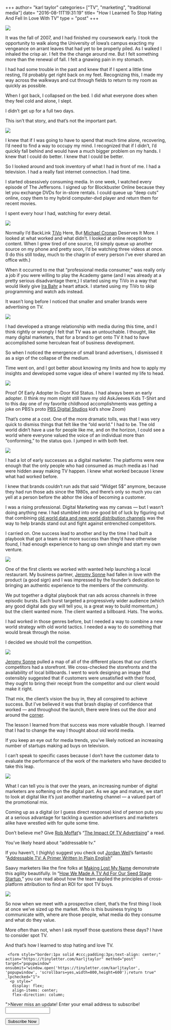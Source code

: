 +++
author= "karl taylor"
categories= ["TV", "marketing", "traditional media"]
date= "2016-08-11T19:31:19"
title= "How I Learned To Stop Hating And Fell In Love With TV"
type = "post"
+++

  ![](https://raw.githubusercontent.com/karljtaylor/kjt/blog/content/assets/d1982-1ga-16r1azkqcw5t_u3-pag.png)  


 It was the fall of 2007, and I had finished my coursework early. I took the opportunity to walk along the University of Iowa’s campus exacting my vengeance on arrant leaves that had yet to be properly piled. As I walked I inhaled the crisp air. I felt the the change around me. But I felt something more than the renewal of fall. I felt a gnawing pain in my stomach.

 I had had some trouble in the past and knew that if I spent a little time resting, I’d probably get right back on my feet. Recognizing this, I made my way across the walkways and cut through fields to return to my room as quickly as possible.

 When I got back, I collapsed on the bed. I did what everyone does when they feel cold and alone, I slept.

 I didn’t get up for a full two days.

 This isn’t that story, and that’s not the important part.

  ![](https://raw.githubusercontent.com/karljtaylor/kjt/blog/content/assets/da3ee-1hkyzjt8tik43iqoqyijhkg.png)  


 I knew that if I was going to have to spend that much time alone, recovering, I’d need to find a way to occupy my mind. I recognized that if I didn’t, I’d quickly fall behind and would have a much bigger problem on my hands. I knew that I could do better. I knew that I could be better.

 So I looked around and took inventory of what I had in front of me. I had a television. I had a really fast internet connection. I had time.

 I started obsessively consuming media. In one week, I watched every episode of The Jeffersons. I signed up for Blockbuster Online because they let you exchange DVDs for in-store rentals. I could queue up “deep cuts” online, copy them to my hybrid computer-dvd player and return them for recent movies.

 I spent every hour I had, watching for every detail.

  ![](https://raw.githubusercontent.com/karljtaylor/kjt/blog/content/assets/b90d0-1zgsiwqddqqplnvwjmdpm5w.png)

 Normally I’d BackLink [TiVo](https://www.tivo.com/) Here, But [Michael Cronan](http://www.nytimes.com/2013/01/06/business/michael-cronan-who-gave-tivo-and-kindle-their-names-dies-at-61.html?_r=0) Deserves It More.  I looked at what worked and what didn’t. I looked at online reception to content. When I grew tired of one source, I’d simply queue up another source on my phone and pretty soon, I’d be watching three videos at once. (I do this still today, much to the chagrin of every person I’ve ever shared an office with.)

 When it occurred to me that “professional media consumer,” was really only a job if you were willing to play the Academy game (and I was already at a pretty serious disadvantage there,) I started using my TiVo in a way that would likely give [Ira Bahr](https://twitter.com/irabahr) a heart attack. I started using my TiVo to skip programming and watch ads instead.

 It wasn’t long before I noticed that smaller and smaller brands were advertising on TV.

  ![](https://raw.githubusercontent.com/karljtaylor/kjt/blog/content/assets/90b88-14dlo4mcxoephevx4fqh39a.png)  


 I had developed a strange relationship with media during this time, and I think rightly or wrongly I felt that TV was an untouchable. I thought, like many digital marketers, that for a brand to get onto TV it had to have accomplished some herculean feat of business development.

 So when I noticed the emergence of small brand advertisers, I dismissed it as a sign of the collapse of the medium.

 Time went on, and I got better about knowing my limits and how to apply my insights and developed some vague idea of where I wanted my life to head.

  ![](https://raw.githubusercontent.com/karljtaylor/kjt/blog/content/assets/7ce47-1nlyy33-7yapv8gq3ygcnca.png)

 Proof Of Early Adopter In-Door Kid Status.  I had always been an early adopter. (I think my mom might still have my old AskJeeves Kids T-Shirt and to this day one of my favorite childhood accomplishments was getting a joke on PBS’s proto [PBS Digital Studios](https://medium.com/u/cc437719c466) kid’s show Zoom)

 That’s come at a cost. One of the more dramatic tolls, was that I was very quick to dismiss things that felt like the “old world.” I had to be. The old world didn’t have a use for people like me, and on the horizon, I could see a world where everyone valued the voice of an individual more than “conforming,” to the status quo. I jumped in with both feet.

  ![](https://raw.githubusercontent.com/karljtaylor/kjt/blog/content/assets/5a970-13rotv4tzi8b_rr1nuscnsa.png)  


 I had a lot of early successes as a digital marketer. The platforms were new enough that the only people who had consumed as much media as I had were hidden away making TV happen. I knew what worked because I knew what had worked before.

 I knew that brands couldn’t run ads that said “Widget 5$” anymore, because they had run those ads since the 1980s, and there’s only so much you can yell at a person before the abhor the idea of becoming a customer.

 I was a rising professional. Digital Marketing was my canvas — but I wasn’t doing anything new. I had stumbled into one good bit of luck by figuring out that combining [old world data and new world distribution channels](https://analytics.sonnetaylor.com/what-to-do-when-the-digital-audience-information-doesnt-make-any-sense-9adc390b7778#.fmxdgjqgu) was the way to help brands stand out and fight against entrenched competitors.

 I carried on. One success lead to another and by the time I had built a playbook that got a team a lot more success than they’d have otherwise found, I had enough experience to hang up own shingle and start my own venture.

  ![](https://raw.githubusercontent.com/karljtaylor/kjt/blog/content/assets/aaa20-1fpxm37g7omynxvv-oajxkg.png)  


 One of the first clients we worked with wanted help launching a local restaurant. My business partner, [Jeromy Sonne](https://medium.com/u/42f6b7e7d11f) had fallen in love with the product (a good sign) and I was impressed by the founder’s dedication to bringing an authentic experience to the members of the community.

 We put together a digital playbook that ran ads across channels in three episodic bursts. Each burst targeted a progressively wider audience (which any good digital ads guy will tell you, is a great way to build momentum,) but the client wanted more. The client wanted a billboard. Hats. The works.

 I had worked in those genres before, but I needed a way to combine a new world strategy with old world tactics. I needed a way to do something that would break through the noise.

 I decided we should troll the competition.

  ![](https://raw.githubusercontent.com/karljtaylor/kjt/blog/content/assets/f60c4-1czlyfxupjah_oqio4ycphg.png)  


 [Jeromy Sonne](https://medium.com/u/42f6b7e7d11f) pulled a map of all of the different places that our client’s competitors had a storefront. We cross-checked the storefronts and the availability of local billboards. I went to work designing an image that ostensibly suggested that if customers were unsatisfied with their food, they ought to bring their receipt from the competitor and our client would make it right.

 That mix, the client’s vision the buy in, they all conspired to achieve success. But I’ve believed it was that brash display of confidence that worked — and throughout the launch, there were lines out the door and around the [corner](http://www.westword.com/restaurants/josh-pollack-is-on-a-roll-with-rosenbergs-bagels-and-delicatessen-5759376).

 The lesson I learned from that success was more valuable though. I learned that I had to change the way I thought about old world media.

 If you keep an eye out for media trends, you’ve likely noticed an increasing number of startups making ad buys on television.

 I can’t speak to specific cases because I don’t have the customer data to evaluate the performance of the work of the marketers who have decided to take this leap.

  ![](https://raw.githubusercontent.com/karljtaylor/kjt/blog/content/assets/09813-1pqa6z3pdylfm_azhzlgtaa.png)  


 What I can tell you is that over the years, an increasing number of digital marketers are softening on the digital part. As we age and mature, we start to look at digital like it’s just another marketing channel — a valued part of the promotional mix.

 Coming up as a digital (or I guess direct response) kind of person puts you at a serious advantage for tackling a question advertisers and marketers alike have wrestled with for quite some time.

 Don’t believe me? Give [Rob Moffat](https://medium.com/u/2b0421fd8f27)’s “[The Impact Of TV Advertising](https://medium.com/venture-capital-growth-hacking/the-impact-of-tv-advertising-14cdfcaecac8#.2nfrs6a7h)” a read.

 You’ve likely heard about “addressable tv.”

 If you haven’t, I (highly) suggest you check out [Jordan Weil](https://medium.com/u/b512e22b25a8)’s fantastic “[Addressable TV: A Primer Written In Plain English](https://medium.com/comms-planning/addressable-tv-a-primer-written-in-plain-english-e7e51fbee174#.kkgh5hrid)”

 Saavy marketers like the fine folks at [Making Lost My Name](https://medium.com/u/f85925c3f081) demonstrate this agility beautifully. In “[How We Made A TV Ad For Our Seed Stage Startup](https://medium.com/@makinglostmyname/how-we-made-a-tv-ad-for-our-seed-stage-startup-part-2-44d08d44ee5c#.dhos0jbyx),” you can read about how the team applied the principles of cross-platform attribution to find an ROI for spot TV buys.

  ![](https://raw.githubusercontent.com/karljtaylor/kjt/blog/content/assets/ecafb-11yi2yrbddajehvck7gbt4q.png)  


 So now when we meet with a prospective client, that’s the first thing I look at once we’ve sized up the market. Who is this business trying to communicate with, where are those people, what media do they consume and what do they value.

 More often than not, when I ask myself those questions these days? I have to consider spot TV.

 And that’s how I learned to stop hating and love TV.


     <form style="border:1px solid #ccc;padding:3px;text-align: center;" action="https://tinyletter.com/karljtaylor" method="post" target="popupwindow" onsubmit="window.open('https://tinyletter.com/karljtaylor', 'popupwindow', 'scrollbars=yes,width=800,height=600');return true" _lpchecked="1">
      <p style="
       display: flex;
       align-items: center;
       flex-direction: column;
   "><label for="tlemail">Never miss an update! Enter your email address to subscribe!</label>
        <input type="text" name="email" id="tlemail" style="
       width: 140px;
   "></p>
      <input type="hidden" value="1" name="embed"><input type="submit" value="Subscribe Now">
   </form>

